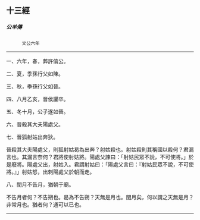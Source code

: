 

## 十三經

##### 公羊傳
　　　`文公六年`

* * *

一、六年，春，葬許僖公。

二、夏，季孫行父如陳。

三、秋，季孫行父如晉。

四、八月乙亥，晉侯讙卒。

五、冬十月，公子遂如晉。

六、晉殺其大夫陽處父。

七、晉狐射姑出奔狄。

晉殺其大夫陽處父，則狐射姑曷為出奔？射姑殺也。射姑殺則其稱國以殺何？君漏言也。其漏言奈何？君將使射姑將。陽處父諫曰：「射姑民眾不說，不可使將。」於是廢將。陽處父出，射姑入。君謂射姑曰：「陽處父言曰：『射姑民眾不說，不可使將。』」射姑怒，出刺陽處父於朝而走。

八、閏月不告月，猶朝于廟。

不告月者何？不告朔也。曷為不告朔？天無是月也。閏月矣，何以謂之天無是月？非常月也。猶者何？通可以已也。

* * *


